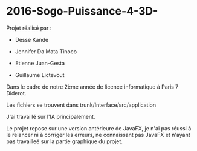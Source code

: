 # 2016-Sogo-Puissance-4-3D-

Projet réalisé par :

* Desse Kande

* Jennifer Da Mata Tinoco

* Etienne Juan-Gesta

* Guillaume Lictevout

Dans le cadre de notre 2ème année de licence informatique à Paris 7 Diderot.

Les fichiers se trouvent dans trunk/Interface/src/application

J'ai travaillé sur l'IA principalement.

Le projet repose sur une version antérieure de JavaFX, je n'ai pas réussi à le relancer ni à corriger les erreurs, ne connaissant pas JavaFX et n'ayant pas travailleé sur la partie graphique du projet.
